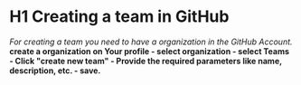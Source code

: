 # H1 Creating a  team in GitHub 

*For creating a team you need to have a organization in the GitHub Account.*
**create a organization on Your profile - select organization - select Teams - Click "create new team" - Provide the required parameters like name, description, etc. - save.**
